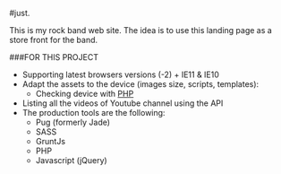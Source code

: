 #just.

This is my rock band web site. The idea is to use this landing page as a store front for the band.

###FOR THIS PROJECT

* Supporting latest browsers versions (-2) + IE11 & IE10
* Adapt the assets to the device (images size, scripts, templates):
    - Checking device with [PHP](https://github.com/serbanghita/Mobile-Detect)
* Listing all the videos of Youtube channel using the API
* The production tools are the following:
    - Pug (formerly Jade)
    - SASS
    - GruntJs
    - PHP
    - Javascript (jQuery)